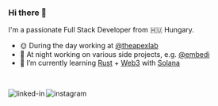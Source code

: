 ### Hi there 👋

I'm a passionate Full Stack Developer from 🇭🇺 Hungary.

- 🌞 During the day working at [@theapexlab](https://apexlab.io)
- 🌚 At night working on various side projects, e.g. [@embedi](https://embedi.hu)
- 🌱 I’m currently learning [Rust](https://www.rust-lang.org/) + [Web3](https://en.wikipedia.org/wiki/Web3) with [Solana](https://solana.com/)

<br>

[<img align="left" alt="linked-in" src="https://img.shields.io/badge/linkedin-%230077B5.svg?&style=for-the-badge&logo=linkedin&logoColor=white" />](https://www.linkedin.com/in/m%C3%A1t%C3%A9-donka-318619106/)
[<img align="left" alt="instagram" src="https://img.shields.io/badge/Instagram-E4405F?style=for-the-badge&logo=instagram&logoColor=white" />](https://www.instagram.com/matty.codes/)


<!--
**m4tty-d/m4tty-d** is a ✨ _special_ ✨ repository because its `README.md` (this file) appears on your GitHub profile.

Here are some ideas to get you started:

- 🔭 I’m currently working on ...
- 🌱 I’m currently learning ...
- 👯 I’m looking to collaborate on ...
- 🤔 I’m looking for help with ...
- 💬 Ask me about ...
- 📫 How to reach me: ...
- 😄 Pronouns: ...
- ⚡ Fun fact: ...
-->
